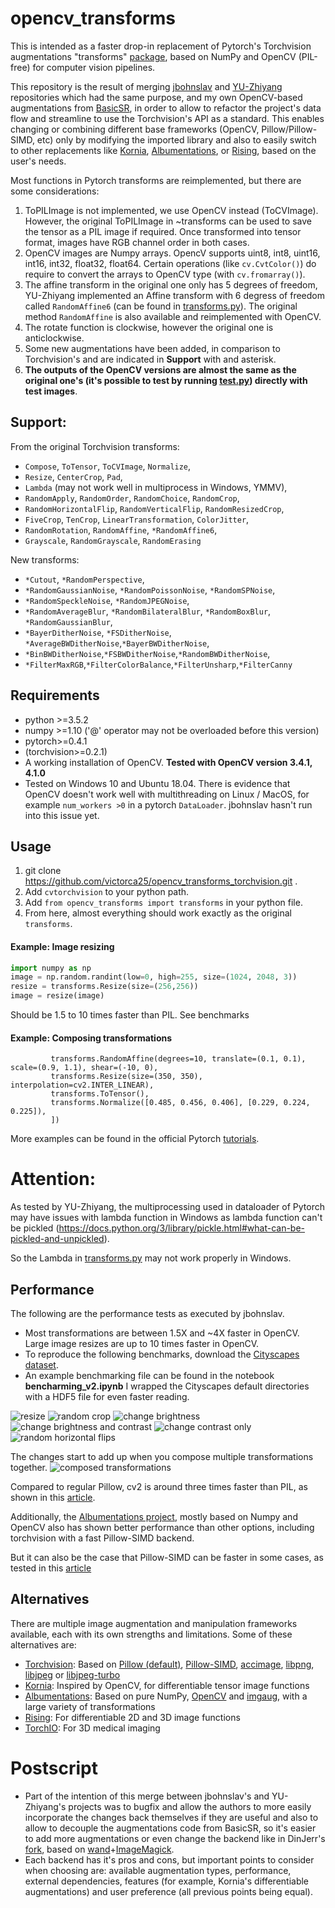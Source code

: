 # opencv_transforms

This is intended as a faster drop-in replacement of Pytorch's Torchvision augmentations "transforms" [package](https://github.com/pytorch/vision/tree/master/torchvision/transforms), based on NumPy and OpenCV (PIL-free) for computer vision pipelines. 

This repository is the result of merging [jbohnslav](https://github.com/jbohnslav/opencv_transforms) and [YU-Zhiyang](https://github.com/YU-Zhiyang/opencv_transforms_torchvision) repositories which had the same purpose, and my own OpenCV-based augmentations from [BasicSR](https://github.com/victorca25/BasicSR), in order to allow to refactor the project's data flow and streamline to use the Torchvision's API as a standard. This enables changing or combining different base frameworks (OpenCV, Pillow/Pillow-SIMD, etc) only by modifying the imported library and also to easily switch to other replacements like [Kornia](https://github.com/kornia/kornia), [Albumentations](https://github.com/albumentations-team/albumentations), or [Rising](https://github.com/PhoenixDL/rising), based on the user's needs.

Most functions in Pytorch transforms are reimplemented, but there are some considerations:
   1) ToPILImage is not implemented, we use OpenCV instead (ToCVImage). However, the original ToPILImage in ~transforms can be used to save the tensor as a PIL image if required. Once transformed into tensor format, images have RGB channel order in both cases. 
   2) OpenCV images are Numpy arrays. OpencV supports uint8, int8, uint16, int16, int32, float32, float64. Certain operations (like `cv.CvtColor()`) do require to convert the arrays to OpenCV type (with `cv.fromarray()`).
   3) The affine transform in the original one only has 5 degrees of freedom, YU-Zhiyang implemented an Affine transform with 6
    degress of freedom called `RandomAffine6` (can be found in [transforms.py](opencv_transforms/transforms.py)). The
     original method `RandomAffine` is also available and reimplemented with OpenCV.
   4) The rotate function is clockwise, however the original one is anticlockwise.
   5) Some new augmentations have been added, in comparison to Torchvision's and are indicated in **Support** with and asterisk.
   6) **The outputs of the OpenCV versions are almost the same as the original one's (it's possible to test by running [test.py](/test.py)) directly with test images**.

## Support:
From the original Torchvision transforms:
* `Compose`, `ToTensor`, `ToCVImage`, `Normalize`,
* `Resize`, `CenterCrop`, `Pad`,
* `Lambda` (may not work well in multiprocess in Windows, YMMV),
* `RandomApply`, `RandomOrder`, `RandomChoice`, `RandomCrop`,
* `RandomHorizontalFlip`, `RandomVerticalFlip`, `RandomResizedCrop`,
* `FiveCrop`, `TenCrop`, `LinearTransformation`, `ColorJitter`,
* `RandomRotation`, `RandomAffine`, `*RandomAffine6`,
* `Grayscale`, `RandomGrayscale`, `RandomErasing`

New transforms:
* `*Cutout`, `*RandomPerspective`,
* `*RandomGaussianNoise`, `*RandomPoissonNoise`, `*RandomSPNoise`,
* `*RandomSpeckleNoise`, `*RandomJPEGNoise`, 
* `*RandomAverageBlur`, `*RandomBilateralBlur`, `*RandomBoxBlur`, `*RandomGaussianBlur`,
* `*BayerDitherNoise`, `*FSDitherNoise`, `*AverageBWDitherNoise`,`*BayerBWDitherNoise`,
* `*BinBWDitherNoise`,`*FSBWDitherNoise`,`*RandomBWDitherNoise`,
* `*FilterMaxRGB`,`*FilterColorBalance`,`*FilterUnsharp`,`*FilterCanny`


## Requirements
* python >=3.5.2
* numpy >=1.10 ('@' operator may not be overloaded before this version)
* pytorch>=0.4.1
* (torchvision>=0.2.1)
* A working installation of OpenCV. **Tested with OpenCV version 3.4.1, 4.1.0**
* Tested on Windows 10 and Ubuntu 18.04. There is evidence that OpenCV doesn't work well with multithreading on Linux / MacOS, for example `num_workers >0` in a pytorch `DataLoader`. jbohnslav hasn't run into this issue yet. 

## Usage
1) git clone https://github.com/victorca25/opencv_transforms_torchvision.git .
2) Add `cvtorchvision` to your python path.
3) Add `from opencv_transforms import transforms` in your python file.
4) From here, almost everything should work exactly as the original `transforms`.
#### Example: Image resizing 
   ```python
   import numpy as np
   image = np.random.randint(low=0, high=255, size=(1024, 2048, 3))
   resize = transforms.Resize(size=(256,256))
   image = resize(image)
   ```
Should be 1.5 to 10 times faster than PIL. See benchmarks

#### Example: Composing transformations
   ```transform = transforms.Compose([
            transforms.RandomAffine(degrees=10, translate=(0.1, 0.1), scale=(0.9, 1.1), shear=(-10, 0),
            transforms.Resize(size=(350, 350), interpolation=cv2.INTER_LINEAR),
            transforms.ToTensor(),
            transforms.Normalize([0.485, 0.456, 0.406], [0.229, 0.224, 0.225]),
            ])
   ```

More examples can be found in the  official Pytorch [tutorials](https://pytorch.org/tutorials/beginner/transfer_learning_tutorial.html).

# Attention:
As tested by YU-Zhiyang, the multiprocessing used in dataloader of Pytorch may have issues with lambda function in Windows as lambda function can't be pickled (https://docs.python.org/3/library/pickle.html#what-can-be-pickled-and-unpickled).

So the Lambda in [transforms.py](torchvision/transforms/transforms.py) may not work properly in Windows.

## Performance
The following are the performance tests as executed by jbohnslav. 
* Most transformations are between 1.5X and ~4X faster in OpenCV. Large image resizes are up to 10 times faster in OpenCV.
* To reproduce the following benchmarks, download the [Cityscapes dataset](https://www.cityscapes-dataset.com/). 
* An example benchmarking file can be found in the notebook **bencharming_v2.ipynb** I wrapped the Cityscapes default directories with a HDF5 file for even faster reading. 

![resize](benchmarks/benchmarking_Resize.png)
![random crop](benchmarks/benchmarking_Random_crop_quarter_size.png)
![change brightness](benchmarks/benchmarking_Color_brightness_only.png)
![change brightness and contrast](benchmarks/benchmarking_Color_constrast_and_brightness.png)
![change contrast only](benchmarks/benchmarking_Color_contrast_only.png)
![random horizontal flips](benchmarks/benchmarking_Random_horizontal_flip.png)

The changes start to add up when you compose multiple transformations together.
![composed transformations](benchmarks/benchmarking_Resize_flip_brightness_contrast_rotate.png)

Compared to regular Pillow, cv2 is around three times faster than PIL, as shown in this [article](https://www.kaggle.com/vfdev5/pil-vs-opencv).

Additionally, the [Albumentations project](https://github.com/albumentations-team/albumentations), mostly based on Numpy and OpenCV also has shown better performance than other options, including torchvision with a fast Pillow-SIMD backend.

But it can also be the case that Pillow-SIMD can be faster in some cases, as tested in this [article](https://python-pillow.org/pillow-perf/)

## Alternatives
There are multiple image augmentation and manipulation frameworks available, each with its own strengths and limitations. Some of these alternatives are:
* [Torchvision](https://github.com/pytorch/vision): Based on [Pillow (default)](https://python-pillow.org/), [Pillow-SIMD](https://github.com/uploadcare/pillow-simd), [accimage](https://github.com/pytorch/accimage), [libpng](http://www.libpng.org/pub/png/libpng.html), [libjpeg](http://ijg.org/) or [libjpeg-turbo](https://libjpeg-turbo.org/)
* [Kornia](https://github.com/kornia/kornia): Inspired by OpenCV, for differentiable tensor image functions
* [Albumentations](https://github.com/albumentations-team/albumentations): Based on pure NumPy, [OpenCV](https://github.com/opencv/opencv) and [imgaug](https://github.com/aleju/imgaug), with a large variety of transformations
* [Rising](https://github.com/PhoenixDL/rising): For differentiable 2D and 3D image functions
* [TorchIO](https://github.com/fepegar/torchio): For 3D medical imaging


# Postscript
* Part of the intention of this merge between jbohnslav's and YU-Zhiyang's projects was to bugfix and allow the authors to more easily incorporate the changes back themselves if they are useful and also to allow to decouple the augmentations code from BasicSR, so it's easier to add more augmentations or even change the backend like in DinJerr's [fork](https://github.com/DinJerr/BasicSR), based on [wand](https://github.com/emcconville/wand)+[ImageMagick](https://imagemagick.org/).
* Each backend has it's pros and cons, but important points to consider when choosing are: available augmentation types, performance, external dependencies, features (for example, Kornia's differentiable augmentations) and user preference (all previous points being equal).